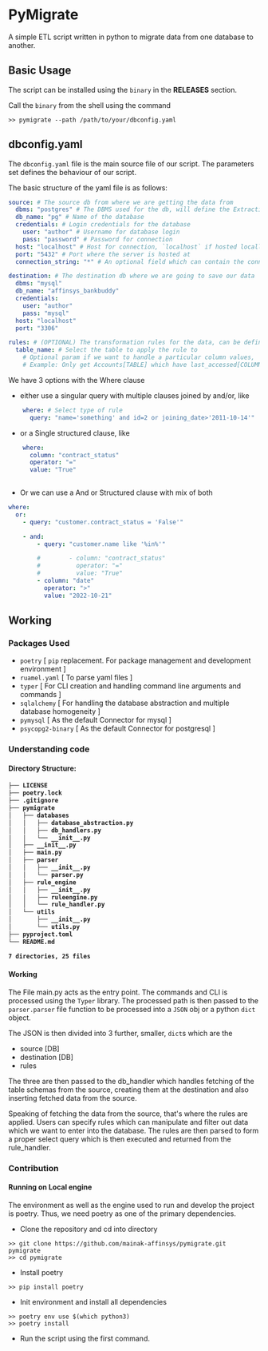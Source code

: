 # PyMigrate

A simple ETL script written in python to migrate data from one database to another.

## Basic Usage
The script can be installed using the `binary` in the **RELEASES** section.

Call the `binary` from the shell using the command

```shell
>> pymigrate --path /path/to/your/dbconfig.yaml
```

## dbconfig.yaml

The `dbconfig.yaml` file is the main source file of our script. The 
parameters set defines the behaviour of our script.

The basic structure of the yaml file is as follows:
```yaml
source: # The source db from where we are getting the data from
  dbms: "postgres" # The DBMS used for the db, will define the Extraction behaviour
  db_name: "pg" # Name of the database
  credentials: # Login credentials for the database
    user: "author" # Username for database login
    pass: "password" # Password for connection
  host: "localhost" # Host for connection, `localhost` if hosted locally
  port: "5432" # Port where the server is hosted at
  connection_string: "*" # An optional field which can contain the connection string following the sqlalchemy url format(https://docs.sqlalchemy.org/en/20/core/engines.html#database-urls)

destination: # The destination db where we are going to save our data
  dbms: "mysql"
  db_name: "affinsys_bankbuddy"
  credentials:
    user: "author"
    pass: "mysql"
  host: "localhost"
  port: "3306"
```
``` yaml
rules: # (OPTIONAL) The transformation rules for the data, can be defined to get only certain columns, data, or querying
  table_name: # Select the table to apply the rule to
    # Optional param if we want to handle a particular column values,
    # Example: Only get Accounts[TABLE] which have last_accessed[COLUMN] within 3years[QUERY]
```

We have 3 options with the Where clause
- either use a singular query with multiple clauses joined by and/or, like
```yaml
    where: # Select type of rule
      query: "name='something' and id=2 or joining_date>'2011-10-14'"

```
- or a Single structured clause, like 
```yaml
    where:
      column: "contract_status"
      operator: "="
      value: "True"
      
```
- Or we can use a And or Structured clause with mix of both
```yaml
where:
  or:
    - query: "customer.contract_status = 'False'"

    - and:
        - query: "customer.name like '%in%'"

        #        - column: "contract_status"
        #          operator: "="
        #          value: "True"
        - column: "date"
          operator: ">"
          value: "2022-10-21"
```

## Working

### Packages Used
 - `poetry` [ `pip` replacement. For package management and development environment ]
 - `ruamel.yaml` [ To parse yaml files ]
 - `typer` [ For CLI creation and handling command line arguments and commands ]
 - `sqlalchemy` [ For handling the database abstraction and multiple database homogeneity ]
 - `pymysql` [ As the default Connector for mysql ]
 - `psycopg2-binary` [ As the default Connector for postgresql ]

### Understanding code

<h4>Directory Structure:<h4>
  
```bash
├── LICENSE
├── poetry.lock
├── .gitignore
├── pymigrate
│   ├── databases
│   │   ├── database_abstraction.py
│   │   ├── db_handlers.py
│   │   └── __init__.py
│   ├── __init__.py
│   ├── main.py
│   ├── parser
│   │   ├── __init__.py
│   │   └── parser.py
│   ├── rule_engine
│   │   ├── __init__.py
│   │   ├── ruleengine.py
│   │   └── rule_handler.py
│   └── utils
│       ├── __init__.py
│       └── utils.py
├── pyproject.toml
└── README.md

7 directories, 25 files
```


<h4>Working</h4>

The File main.py acts as the entry point. The commands and CLI is processed
using the `Typer` library. The processed path is then passed to the `parser.parser` file function to
be processed into a `JSON` obj or a python `dict` object.

The JSON is then divided into 3 further, smaller, `dict`s which are the 

- source [DB] 
- destination [DB]
- rules

The three are then passed to the db_handler which handles fetching of the table
schemas from the source, creating them at the destination and also inserting fetched
data from the source.

Speaking of fetching the data from the source, that's where the rules are applied.
Users can specify rules which can manipulate and filter out data which we want to
enter into the database. The rules are then parsed to form a proper select query
which is then executed and returned from the rule_handler.

### Contribution

<h4>Running on Local engine</h4>
The environment as well as the engine used to run and develop the 
project is poetry. Thus, we need poetry as one of the primary dependencies.

- Clone the repository and cd into directory
```shell
>> git clone https://github.com/mainak-affinsys/pymigrate.git pymigrate
>> cd pymigrate
```
- Install poetry
```shell
>> pip install poetry
```
- Init environment and install all dependencies
```shell
>> poetry env use $(which python3)
>> poetry install
```
- Run the script using the first command.
